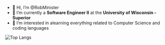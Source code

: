 - 👋 Hi, I’m @RobMinister
- 🌱 I’m currently a **Software Engineer II** at the **University of Wisconsin - Superior** 
- 👀 I’m interested in alearning everything related to Computer Science and coding languages

![Top Langs](https://github-readme-stats.vercel.app/api/top-langs/?username=RobMinister&hide_progress=true)


